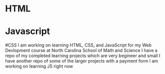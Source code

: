 # HTML
# Javascript
#CSS
I am working on learning HTML, CSS, and JavaScript for my Web Devlopment course at North Carolina School of Math and Science
I have a repo of my completed learning projects which are very begineer and small 
I have another repo of some of the larger projects with a payment form
I am working on learning JS right now
